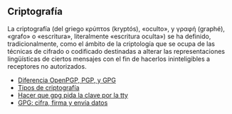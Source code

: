 ## Criptografía

La criptografía (del griego κρύπτos (kryptós), «oculto», y γραφή (graphé), «grafo» o «escritura», literalmente «escritura oculta») se ha definido, tradicionalmente, como el ámbito de la criptología que se ocupa de las técnicas de cifrado o codificado destinadas a alterar las representaciones lingüísticas de ciertos mensajes con el fin de hacerlos ininteligibles a receptores no autorizados.

* [Diferencia OpenPGP, PGP, y GPG](guia/diferencias.rst)
* [Tipos de criptografía](guia/Tiposcriptografía.rst)
* [Hacer que gpg pida la clave por la tty](guia/GPGclavetty.rst)
* [GPG: cifra, firma y envía datos](guia/GPG.rst)


